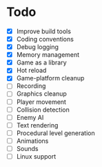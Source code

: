 # Todo

 - [X] Improve build tools
 - [X] Coding conventions
 - [X] Debug logging 
 - [X] Memory management
 - [X] Game as a library
 - [X] Hot reload
 - [X] Game-platform cleanup
 - [ ] Recording
 - [ ] Graphics cleanup
 - [ ] Player movement
 - [ ] Collision detection
 - [ ] Enemy AI
 - [ ] Text rendering
 - [ ] Procedural level generation
 - [ ] Animations
 - [ ] Sounds
 - [ ] Linux support